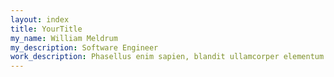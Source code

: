 ```yaml
---
layout: index
title: YourTitle
my_name: William Meldrum
my_description: Software Engineer
work_description: Phasellus enim sapien, blandit ullamcorper elementum eu, condimentum eu elit. Vestibulum ante ipsum primis in faucibus orci luctus et ultrices posuere cubilia luctus elit eget interdum.
---
```

